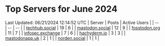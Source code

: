 # Top Servers for June 2024
Last Updated: 06/21/2024 12:14:52 UTC
| Server | Posts | Active Users |
| -- | -- | -- |
| [techhub.social](https://techhub.social/tags/PowerShell) | 19 | 6 |
| [mastodon.social](https://mastodon.social/tags/PowerShell) | 12 | 9 |
| [fosstodon.org](https://fosstodon.org/tags/PowerShell) | 11 | 7 |
| [infosec.exchange](https://infosec.exchange/tags/PowerShell) | 7 | 6 |
| [hachyderm.io](https://hachyderm.io/tags/PowerShell) | 3 | 3 |
| [mastodonapp.uk](https://mastodonapp.uk/tags/PowerShell) | 2 | 1 |
| [norden.social](https://norden.social/tags/PowerShell) | 1 | 1 |
